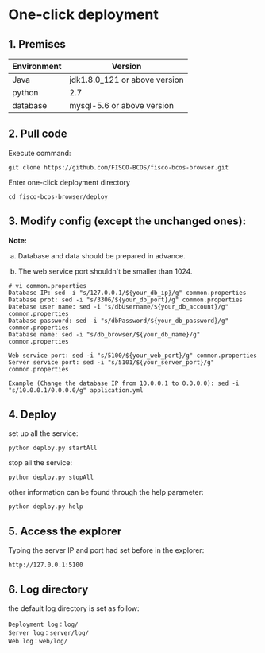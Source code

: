 # One-click deployment

## 1. Premises

| Environment   | Version                   |
| ------ | ---------------------- |
| Java   | jdk1.8.0_121 or above version |
| python | 2.7                    |
| database | mysql-5.6 or above version    |

## 2. Pull code

Execute command:

```shell
git clone https://github.com/FISCO-BCOS/fisco-bcos-browser.git
```
Enter one-click deployment directory

```shell
cd fisco-bcos-browser/deploy
```

## 3. Modify config (except the unchanged ones):

**Note:** 

​    a. Database and data should be prepared in advance.

​    b. The web service port shouldn't be smaller than 1024.

```shell
# vi common.properties
Database IP: sed -i "s/127.0.0.1/${your_db_ip}/g" common.properties
Database prot: sed -i "s/3306/${your_db_port}/g" common.properties
Datebase user name: sed -i "s/dbUsername/${your_db_account}/g" common.properties
Database password: sed -i "s/dbPassword/${your_db_password}/g" common.properties
Database name: sed -i "s/db_browser/${your_db_name}/g" common.properties

Web service port: sed -i "s/5100/${your_web_port}/g" common.properties
Server service port: sed -i "s/5101/${your_server_port}/g" common.properties

Example (Change the database IP from 10.0.0.1 to 0.0.0.0): sed -i "s/10.0.0.1/0.0.0.0/g" application.yml
```

## 4. Deploy

set up all the service:

```shell
python deploy.py startAll
```

stop all the service:

```shell
python deploy.py stopAll
```

other information can be found through the help parameter:

```
python deploy.py help
```

## 5. Access the explorer

Typing the server IP and port had set before in the explorer:

```shell 
http://127.0.0.1:5100
```

## 6. Log directory
the default log directory is set as follow:

```
Deployment log：log/
Server log：server/log/
Web log：web/log/
```
